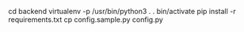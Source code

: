 cd backend
virtualenv -p /usr/bin/python3 .
. bin/activate
pip install -r requirements.txt
cp config.sample.py config.py
